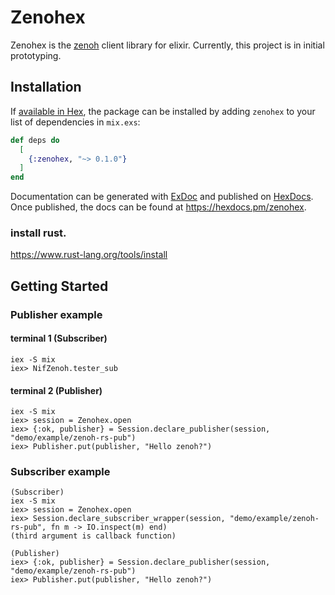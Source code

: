 # Zenohex

Zenohex is the [zenoh](https://zenoh.io/) client library for elixir.
Currently, this project is in initial prototyping.

## Installation

If [available in Hex](https://hex.pm/docs/publish), the package can be installed
by adding `zenohex` to your list of dependencies in `mix.exs`:

```elixir
def deps do
  [
    {:zenohex, "~> 0.1.0"}
  ]
end
```

Documentation can be generated with [ExDoc](https://github.com/elixir-lang/ex_doc)
and published on [HexDocs](https://hexdocs.pm). Once published, the docs can
be found at <https://hexdocs.pm/zenohex>.

### install rust.
https://www.rust-lang.org/tools/install

## Getting Started

### Publisher example
#### terminal 1 (Subscriber)
```
iex -S mix
iex> NifZenoh.tester_sub
```

#### terminal 2 (Publisher)
```
iex -S mix
iex> session = Zenohex.open
iex> {:ok, publisher} = Session.declare_publisher(session, "demo/example/zenoh-rs-pub")
iex> Publisher.put(publisher, "Hello zenoh?")
```

### Subscriber example
```
(Subscriber)
iex -S mix
iex> session = Zenohex.open
iex> Session.declare_subscriber_wrapper(session, "demo/example/zenoh-rs-pub", fn m -> IO.inspect(m) end)
(third argument is callback function)

(Publisher)
iex> {:ok, publisher} = Session.declare_publisher(session, "demo/example/zenoh-rs-pub")
iex> Publisher.put(publisher, "Hello zenoh?")
```
